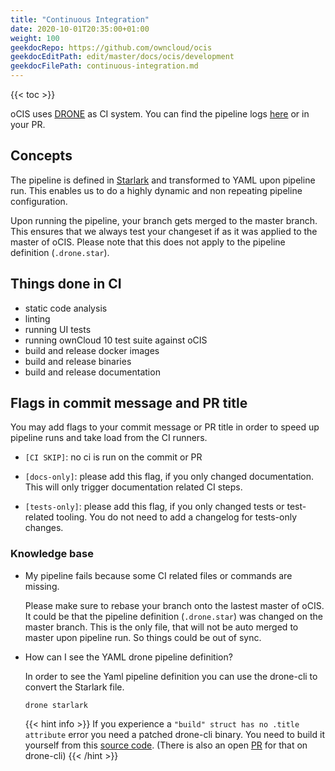 ```yaml
---
title: "Continuous Integration"
date: 2020-10-01T20:35:00+01:00
weight: 100
geekdocRepo: https://github.com/owncloud/ocis
geekdocEditPath: edit/master/docs/ocis/development
geekdocFilePath: continuous-integration.md
---
```


{{< toc >}}

oCIS uses [DRONE](https://www.drone.io/) as CI system. You can find the pipeline logs [here](https://drone.owncloud.com/owncloud/ocis) or in your PR.

## Concepts

The pipeline is defined in [Starlark](https://github.com/bazelbuild/starlark) and transformed to YAML upon pipeline run. This enables us to do a highly dynamic and non repeating pipeline configuration.

Upon running the pipeline, your branch gets merged to the master branch. This ensures that we always test your changeset if as it was applied to the master of oCIS. Please note that this does not apply to the pipeline definition (`.drone.star`).

## Things done in CI

- static code analysis
- linting
- running UI tests
- running ownCloud 10 test suite against oCIS
- build and release docker images
- build and release binaries
- build and release documentation

## Flags in commit message and PR title

You may add flags to your commit message or PR title in order to speed up pipeline runs and take load from the CI runners.

- `[CI SKIP]`: no ci is run on the commit or PR

- `[docs-only]`: please add this flag, if you only changed documentation. This will only trigger documentation related CI steps.

- `[tests-only]`: please add this flag, if you only changed tests or test-related tooling. You do not need to add a changelog for tests-only changes.

### Knowledge base

- My pipeline fails because some CI related files or commands are missing.

  Please make sure to rebase your branch onto the lastest master of oCIS. It could be that the pipeline definition (`.drone.star`) was changed on the master branch. This is the only file, that will not be auto merged to master upon pipeline run. So things could be out of sync.

- How can I see the YAML drone pipeline definition?

  In order to see the Yaml pipeline definition you can use the drone-cli to convert the Starlark file.

  ```
  drone starlark
  ```

  {{< hint info >}}
  If you experience a `"build" struct has no .title attribute` error you need a patched drone-cli binary.
  You need to build it yourself from this [source code](https://github.com/micbar/drone-cli/tree/add-more-flags).
  (There is also an open [PR](https://github.com/drone/drone-cli/pull/175) for that on drone-cli)
  {{< /hint >}}
